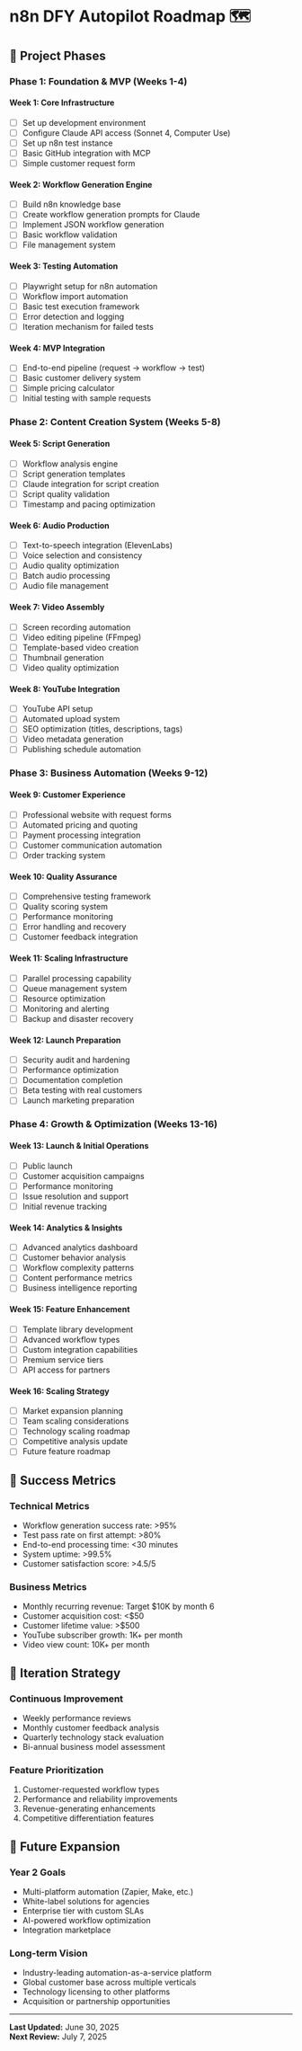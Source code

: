 # n8n DFY Autopilot Roadmap 🗺️

## 🎯 Project Phases

### Phase 1: Foundation & MVP (Weeks 1-4)

#### Week 1: Core Infrastructure
- [ ] Set up development environment
- [ ] Configure Claude API access (Sonnet 4, Computer Use)
- [ ] Set up n8n test instance
- [ ] Basic GitHub integration with MCP
- [ ] Simple customer request form

#### Week 2: Workflow Generation Engine
- [ ] Build n8n knowledge base
- [ ] Create workflow generation prompts for Claude
- [ ] Implement JSON workflow generation
- [ ] Basic workflow validation
- [ ] File management system

#### Week 3: Testing Automation
- [ ] Playwright setup for n8n automation
- [ ] Workflow import automation
- [ ] Basic test execution framework
- [ ] Error detection and logging
- [ ] Iteration mechanism for failed tests

#### Week 4: MVP Integration
- [ ] End-to-end pipeline (request → workflow → test)
- [ ] Basic customer delivery system
- [ ] Simple pricing calculator
- [ ] Initial testing with sample requests

### Phase 2: Content Creation System (Weeks 5-8)

#### Week 5: Script Generation
- [ ] Workflow analysis engine
- [ ] Script generation templates
- [ ] Claude integration for script creation
- [ ] Script quality validation
- [ ] Timestamp and pacing optimization

#### Week 6: Audio Production
- [ ] Text-to-speech integration (ElevenLabs)
- [ ] Voice selection and consistency
- [ ] Audio quality optimization
- [ ] Batch audio processing
- [ ] Audio file management

#### Week 7: Video Assembly
- [ ] Screen recording automation
- [ ] Video editing pipeline (FFmpeg)
- [ ] Template-based video creation
- [ ] Thumbnail generation
- [ ] Video quality optimization

#### Week 8: YouTube Integration
- [ ] YouTube API setup
- [ ] Automated upload system
- [ ] SEO optimization (titles, descriptions, tags)
- [ ] Video metadata generation
- [ ] Publishing schedule automation

### Phase 3: Business Automation (Weeks 9-12)

#### Week 9: Customer Experience
- [ ] Professional website with request forms
- [ ] Automated pricing and quoting
- [ ] Payment processing integration
- [ ] Customer communication automation
- [ ] Order tracking system

#### Week 10: Quality Assurance
- [ ] Comprehensive testing framework
- [ ] Quality scoring system
- [ ] Performance monitoring
- [ ] Error handling and recovery
- [ ] Customer feedback integration

#### Week 11: Scaling Infrastructure
- [ ] Parallel processing capability
- [ ] Queue management system
- [ ] Resource optimization
- [ ] Monitoring and alerting
- [ ] Backup and disaster recovery

#### Week 12: Launch Preparation
- [ ] Security audit and hardening
- [ ] Performance optimization
- [ ] Documentation completion
- [ ] Beta testing with real customers
- [ ] Launch marketing preparation

### Phase 4: Growth & Optimization (Weeks 13-16)

#### Week 13: Launch & Initial Operations
- [ ] Public launch
- [ ] Customer acquisition campaigns
- [ ] Performance monitoring
- [ ] Issue resolution and support
- [ ] Initial revenue tracking

#### Week 14: Analytics & Insights
- [ ] Advanced analytics dashboard
- [ ] Customer behavior analysis
- [ ] Workflow complexity patterns
- [ ] Content performance metrics
- [ ] Business intelligence reporting

#### Week 15: Feature Enhancement
- [ ] Template library development
- [ ] Advanced workflow types
- [ ] Custom integration capabilities
- [ ] Premium service tiers
- [ ] API access for partners

#### Week 16: Scaling Strategy
- [ ] Market expansion planning
- [ ] Team scaling considerations
- [ ] Technology scaling roadmap
- [ ] Competitive analysis update
- [ ] Future feature roadmap

## 🎯 Success Metrics

### Technical Metrics
- Workflow generation success rate: >95%
- Test pass rate on first attempt: >80%
- End-to-end processing time: <30 minutes
- System uptime: >99.5%
- Customer satisfaction score: >4.5/5

### Business Metrics
- Monthly recurring revenue: Target $10K by month 6
- Customer acquisition cost: <$50
- Customer lifetime value: >$500
- YouTube subscriber growth: 1K+ per month
- Video view count: 10K+ per month

## 🔄 Iteration Strategy

### Continuous Improvement
- Weekly performance reviews
- Monthly customer feedback analysis
- Quarterly technology stack evaluation
- Bi-annual business model assessment

### Feature Prioritization
1. Customer-requested workflow types
2. Performance and reliability improvements
3. Revenue-generating enhancements
4. Competitive differentiation features

## 🚀 Future Expansion

### Year 2 Goals
- Multi-platform automation (Zapier, Make, etc.)
- White-label solutions for agencies
- Enterprise tier with custom SLAs
- AI-powered workflow optimization
- Integration marketplace

### Long-term Vision
- Industry-leading automation-as-a-service platform
- Global customer base across multiple verticals
- Technology licensing to other platforms
- Acquisition or partnership opportunities

---

**Last Updated:** June 30, 2025  
**Next Review:** July 7, 2025